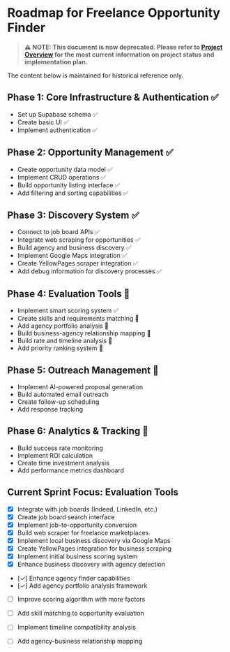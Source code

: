
# Roadmap for Freelance Opportunity Finder

> **⚠️ NOTE: This document is now deprecated. Please refer to [Project Overview](./project-overview.md) for the most current information on project status and implementation plan.**

The content below is maintained for historical reference only.

## **Phase 1: Core Infrastructure & Authentication ✅**
- Set up Supabase schema ✅
- Create basic UI ✅
- Implement authentication ✅

## **Phase 2: Opportunity Management ✅**
- Create opportunity data model ✅
- Implement CRUD operations ✅
- Build opportunity listing interface ✅
- Add filtering and sorting capabilities ✅

## **Phase 3: Discovery System ✅**
- Connect to job board APIs ✅
- Integrate web scraping for opportunities ✅
- Build agency and business discovery ✅
- Implement Google Maps integration ✅
- Create YellowPages scraper integration ✅
- Add debug information for discovery processes ✅

## **Phase 4: Evaluation Tools 🔄**
- Implement smart scoring system ✅
- Create skills and requirements matching 🔄
- Add agency portfolio analysis 🔄
- Build business-agency relationship mapping 🔄
- Build rate and timeline analysis 🔲
- Add priority ranking system 🔲

## **Phase 5: Outreach Management 🔲**
- Implement AI-powered proposal generation
- Build automated email outreach
- Create follow-up scheduling
- Add response tracking

## **Phase 6: Analytics & Tracking 🔲**
- Build success rate monitoring
- Implement ROI calculation
- Create time investment analysis
- Add performance metrics dashboard

## **Current Sprint Focus: Evaluation Tools**
- [x] Integrate with job boards (Indeed, LinkedIn, etc.)
- [x] Create job board search interface
- [x] Implement job-to-opportunity conversion
- [x] Build web scraper for freelance marketplaces
- [x] Implement local business discovery via Google Maps
- [x] Create YellowPages integration for business scraping
- [x] Implement initial business scoring system
- [x] Enhance business discovery with agency detection
- [✓] Enhance agency finder capabilities
- [✓] Add agency portfolio analysis framework
- [ ] Improve scoring algorithm with more factors
- [ ] Add skill matching to opportunity evaluation
- [ ] Implement timeline compatibility analysis
- [ ] Add agency-business relationship mapping

